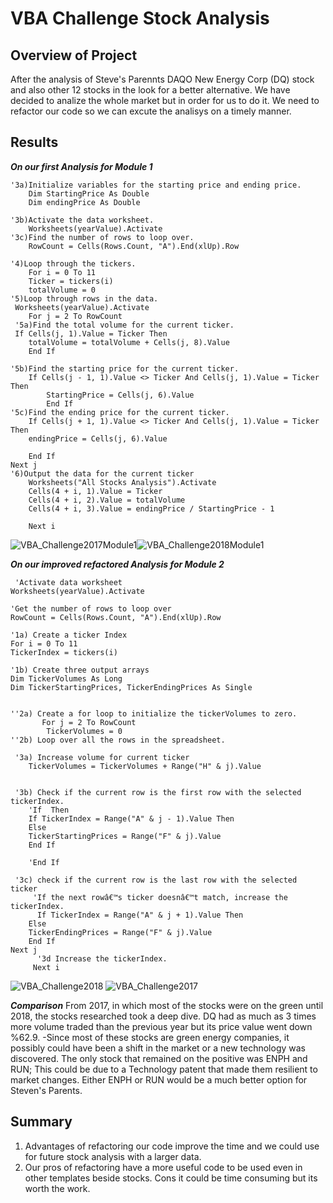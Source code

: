 # **VBA Challenge Stock Analysis**

## Overview of Project
   After the analysis of Steve's Parennts DAQO New Energy Corp (DQ) stock and also other 12 stocks in the look for a better alternative. We have decided to analize the whole market but in order for us to do it. We need to refactor our code so we can excute the analisys on a timely manner. 
   
## Results
  ***On our first Analysis for Module 1***
  
    '3a)Initialize variables for the starting price and ending price.
        Dim StartingPrice As Double
        Dim endingPrice As Double
        
    '3b)Activate the data worksheet.
        Worksheets(yearValue).Activate
    '3c)Find the number of rows to loop over.
        RowCount = Cells(Rows.Count, "A").End(xlUp).Row
        
    '4)Loop through the tickers.
        For i = 0 To 11
        Ticker = tickers(i)
        totalVolume = 0
    '5)Loop through rows in the data.
     Worksheets(yearValue).Activate
        For j = 2 To RowCount
     '5a)Find the total volume for the current ticker.
     If Cells(j, 1).Value = Ticker Then
        totalVolume = totalVolume + Cells(j, 8).Value
        End If
     
    '5b)Find the starting price for the current ticker.
        If Cells(j - 1, 1).Value <> Ticker And Cells(j, 1).Value = Ticker Then
            StartingPrice = Cells(j, 6).Value
            End If
    '5c)Find the ending price for the current ticker.
        If Cells(j + 1, 1).Value <> Ticker And Cells(j, 1).Value = Ticker Then
        endingPrice = Cells(j, 6).Value
        
        End If
    Next j
    '6)Output the data for the current ticker
        Worksheets("All Stocks Analysis").Activate
        Cells(4 + i, 1).Value = Ticker
        Cells(4 + i, 2).Value = totalVolume
        Cells(4 + i, 3).Value = endingPrice / StartingPrice - 1
        
        Next i
 
        
![VBA_Challenge2017Module1](https://user-images.githubusercontent.com/88118587/134945761-e7639ea2-af2d-42f2-825e-348100391ae6.PNG)![VBA_Challenge2018Module1](https://user-images.githubusercontent.com/88118587/134945769-f6113d35-e8ae-4de7-995e-5d77b9cfa094.PNG)

        
   ***On our improved refactored Analysis for Module 2***     
   
     'Activate data worksheet
    Worksheets(yearValue).Activate
    
    'Get the number of rows to loop over
    RowCount = Cells(Rows.Count, "A").End(xlUp).Row
    
    '1a) Create a ticker Index
    For i = 0 To 11
    TickerIndex = tickers(i)

    '1b) Create three output arrays
    Dim TickerVolumes As Long
    Dim TickerStartingPrices, TickerEndingPrices As Single
    
    
    ''2a) Create a for loop to initialize the tickerVolumes to zero.
           For j = 2 To RowCount
            TickerVolumes = 0
    ''2b) Loop over all the rows in the spreadsheet.
  
     '3a) Increase volume for current ticker
        TickerVolumes = TickerVolumes + Range("H" & j).Value
      
        
     '3b) Check if the current row is the first row with the selected tickerIndex.
        'If  Then
        If TickerIndex = Range("A" & j - 1).Value Then
        Else
        TickerStartingPrices = Range("F" & j).Value
        End If
     
        'End If
        
     '3c) check if the current row is the last row with the selected ticker
         'If the next rowâ€™s ticker doesnâ€™t match, increase the tickerIndex.
          If TickerIndex = Range("A" & j + 1).Value Then
        Else
        TickerEndingPrices = Range("F" & j).Value
        End If
    Next j
          '3d Increase the tickerIndex.
         Next i
         
![VBA_Challenge2018](https://user-images.githubusercontent.com/88118587/134946922-c1d05f6f-13df-487b-bedb-e5bf5e7b9151.PNG)
![VBA_Challenge2017](https://user-images.githubusercontent.com/88118587/134946933-8d0565bd-ad6a-43f6-8933-15205228f31a.PNG)
   
***Comparison***
   From 2017, in which most of the stocks were on the green until 2018, the stocks researched took a deep dive.
   DQ had as much as 3 times more volume traded than the previous year but its price value went down %62.9.
   -Since most of these stocks are green energy companies, it possibly could have been a shift in the market or a new technology was discovered. The only stock that remained on the positive was ENPH and RUN; This could be due to a Technology patent that made them resilient to market changes. Either ENPH or RUN would be a much better option for Steven's Parents.

 ## Summary
   1. Advantages of refactoring our code improve the time and we could use for future stock analysis with a larger data. 
   2. Our pros of refactoring have a more useful code to be used even in other templates beside stocks. Cons it could be time consuming but its worth the work.
  
            
        
   
   
